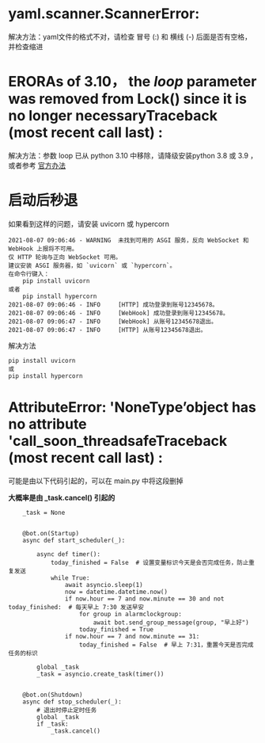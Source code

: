 

# yaml.scanner.ScannerError:
解决方法：yaml文件的格式不对，请检查 冒号 (:) 和 横线 (-) 后面是否有空格，并检查缩进

# ERORAs of 3.10， the *loop* parameter was removed from Lock() since it is no longer necessaryTraceback (most recent call last) :
解决方法：参数 loop 已从 python 3.10 中移除，请降级安装python 3.8 或 3.9 ，或者参考 [官方办法](https://yiri-mirai.vercel.app/docs/faq#as-of-310-the-loop-parameter-was-removed-from-lock-since-it-is-no-longer-necessary)

# 启动后秒退
如果看到这样的问题，请安装 uvicorn 或 hypercorn
```
2021-08-07 09:06:46 - WARNING  未找到可用的 ASGI 服务，反向 WebSocket 和 WebHook 上报将不可用。
仅 HTTP 轮询与正向 WebSocket 可用。
建议安装 ASGI 服务器，如 `uvicorn` 或 `hypercorn`。
在命令行键入：
    pip install uvicorn
或者
    pip install hypercorn
2021-08-07 09:06:46 - INFO     [HTTP] 成功登录到账号12345678。
2021-08-07 09:06:46 - INFO     [WebHook] 成功登录到账号12345678。
2021-08-07 09:06:47 - INFO     [WebHook] 从账号12345678退出。
2021-08-07 09:06:47 - INFO     [HTTP] 从账号12345678退出。
```
解决方法
```
pip install uvicorn 
或
pip install hypercorn
```

# AttributeError: 'NoneType’object has no attribute 'call_soon_threadsafeTraceback (most recent call last) :
可能是由以下代码引起的，可以在 main.py 中将这段删掉

**大概率是由 _task.cancel() 引起的**
```
    _task = None


    @bot.on(Startup)
    async def start_scheduler(_):

        async def timer():
            today_finished = False  # 设置变量标识今天是会否完成任务，防止重复发送
            while True:
                await asyncio.sleep(1)
                now = datetime.datetime.now()
                if now.hour == 7 and now.minute == 30 and not today_finished:  # 每天早上 7:30 发送早安
                    for group in alarmclockgroup:
                        await bot.send_group_message(group, "早上好")
                    today_finished = True
                if now.hour == 7 and now.minute == 31:
                    today_finished = False  # 早上 7:31，重置今天是否完成任务的标识

        global _task
        _task = asyncio.create_task(timer())


    @bot.on(Shutdown)
    async def stop_scheduler(_):
        # 退出时停止定时任务
        global _task
        if _task:
            _task.cancel()
```
